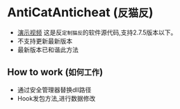 # AntiCatAnticheat (`反猫反`)
- [演示视频](https://b23.tv/ltnquRW)
这是反`定制猫反`的软件源代码,支持2.7.5版本以下。
- 不支持更新最新版本
- 最新版本已和谐此方法
## How to work (`如何工作`)
- 通过安全管理器替换dll路径
- Hook发包方法,进行数据修改
